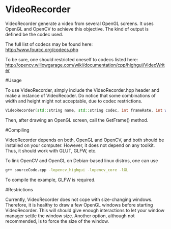 VideoRecorder
=============

VideoRecorder generate a video from several OpenGL screens. It uses OpenGL and OpenCV to achieve this objective. The kind of output is defined be the codec used.

The full list of codecs may be found here: http://www.fourcc.org/codecs.php

To be sure, one should restricted oneself to codecs listed here: http://opencv.willowgarage.com/wiki/documentation/cpp/highgui/VideoWriter

#Usage

To use VideoRecorder, simply include the VideoRecorder.hpp header and make a instance of VideoRecoder. Do notice that some combinations of width and height might not acceptable, due to codec restrictions.

```C++
VideoRecorder(std::string name, std::string codec, int frameRate, int width_, int height_): width(width_), height(height_){
```

Then, after drawing an OpenGL screen, call the GetFrame() method.

#Compiling

VideoRecorder depends on both, OpenGL and OpenCV, and both should be installed on your computer. However, it does not depend on any toolkit. Thus, it should work with GLUT, GLFW, etc.

To link OpenCV and OpenGL on Debian-based linux distros, one can use

```bash
g++ sourceCode.cpp -lopencv_highgui -lopencv_core -lGL
```

To compile the example, GLFW is required.

#Restrictions

Currently, VideoRecorder does not cope with size-changing windows. Therefore, it is healthy to draw a few OpenGL windows before starting VideoRecorder. This will should give enough interactions to let your window manager settle the window size. Another option, although not recommended, is to force the size of the window.
